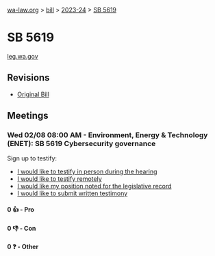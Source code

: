 [wa-law.org](/) > [bill](/bill/) > [2023-24](/bill/2023-24/) > [SB 5619](/bill/2023-24/sb/5619/)

# SB 5619
[leg.wa.gov](https://app.leg.wa.gov/billsummary?BillNumber=5619&Year=2023&Initiative=false)

## Revisions
* [Original Bill](1/)

## Meetings
### Wed 02/08 08:00 AM - Environment, Energy & Technology (ENET): SB 5619 Cybersecurity governance
Sign up to testify:
* [I would like to testify in person during the hearing](https://app.leg.wa.gov/csi/Testifier/Add?chamber=House&mId=30667&aId=150736&caId=21082&tId=1)
* [I would like to testify remotely](https://app.leg.wa.gov/csi/Testifier/Add?chamber=House&mId=30667&aId=150736&caId=21082&tId=2)
* [I would like my position noted for the legislative record](https://app.leg.wa.gov/csi/Testifier/Add?chamber=House&mId=30667&aId=150736&caId=21082&tId=3)
* [I would like to submit written testimony](https://app.leg.wa.gov/csi/Testifier/Add?chamber=House&mId=30667&aId=150736&caId=21082&tId=4)

#### 0 👍 - Pro

#### 0 👎 - Con

#### 0 ❓ - Other
